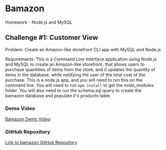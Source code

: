 # Bamazon

Homework - Node.js and MySQL

## Challenge #1: Customer View

Problem: Create an Amazon-like storefront CLI app with MySQL and Node.js

Requirements: This is a Command Line Interface application using Node.js and MySQL to create an Amazon-like storefront, that allows users to purchase quantities of items from the store, and it updates the quantity of items in the database, while notifying the user of the total cost of the purchase.  This is a node.js app, and you will need to run this on the command line. You will need to run `npm install` to get the node_modules folder.  You will also need to run the schema.sql query to create the bamazon database and populate it's products table.

### Demo Video

[Bamazon Demo Video](https://drive.google.com/file/d/1now-CkMSBeO7WkrrKGp6dcbe9J0S6iNt/view?usp=sharing)

### GitHub Repository

[Link to bamazon GitHub Repository](https://github.com/jRol/bamazon)